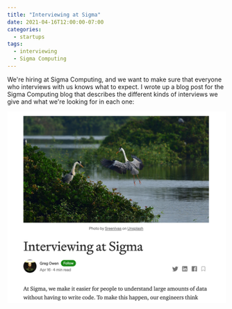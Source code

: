```yaml
---
title: "Interviewing at Sigma"
date: 2021-04-16T12:00:00-07:00
categories:
  - startups
tags:
  - interviewing
  - Sigma Computing
---
```


We're hiring at Sigma Computing, and we want to make sure that everyone who interviews with us knows what to expect. I wrote up a blog post for the Sigma Computing blog that describes the different kinds of interviews we give and what we're looking for in each one:

[<img src="/assets/images/sigma-interviewing-blog-snapshot.png">](https://eng.sigmacomputing.com/interviewing-at-sigma-52e669342103)
